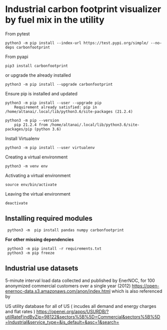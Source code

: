 # Industrial carbon footprint visualizer by fuel mix in the utility 

From pytest 

    python3 -m pip install --index-url https://test.pypi.org/simple/ --no-deps carbonfootprint

From pyapi

    pip3 install carbonfootprint

or upgrade the already installed 

    python3 -m pip install --upgrade carbonfootprint
    
Ensure pip is installed and updated     
    
    python3 -m pip install --user --upgrade pip
        Requirement already satisfied: pip in /home/altanai/.local/lib/python3.6/site-packages (21.2.4)

    python3 -m pip --version
        pip 21.2.4 from /home/altanai/.local/lib/python3.6/site-packages/pip (python 3.6)


Install Virtualenv

    python3 -m pip install --user virtualenv
    
Creating a virtual environment

    python3 -m venv env
    
Activating a virtual environment    

    source env/bin/activate


Leaving the virtual environment

    deactivate
    
## Installing required modules

     python3 -m  pip install pandas numpy carbonfootprint

**For other missing dependencies**
 
     python3 -m pip install -r requirements.txt   
     python3 -m pip freeze
     
## Industrial use datasets

5-minute interval load data collected and published by EnerNOC, for 100 anonymized commercial customers over a single year (2012) https://open-enernoc-data.s3.amazonaws.com/anon/index.html  which is also referenced by 

US utility database for all of US ( incudes all demand and energy charges and flat rates ) https://openei.org/apps/USURDB/?utilRateFindByZip=98122&sectors%5B%5D=Commercial&sectors%5B%5D=Industrial&service_type=&is_default=&asc=1&search= 